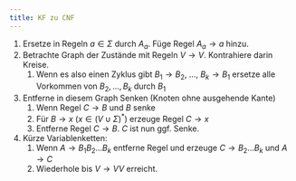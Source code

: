 ```yaml
---
title: KF zu CNF
---
```

1. Ersetze in Regeln $a \in \Sigma$ durch $A_a$. Füge Regel $A_a \rightarrow a$ hinzu.
2. Betrachte Graph der Zustände mit Regeln $V \rightarrow V$. Kontrahiere darin Kreise.
    1. Wenn es also einen Zyklus gibt $B_1 \rightarrow B_2$, ..., $B_k \rightarrow B_1$ ersetze alle Vorkommen von $B_2, ..., B_k$ durch $B_1$
3. Entferne in diesem Graph Senken (Knoten ohne ausgehende Kante)
    1. Wenn Regel $C \rightarrow B$ und $B$ senke
    2. Für $B \rightarrow x$ ($x \in (V \cup \Sigma)^*$) erzeuge Regel $C \rightarrow x$
    3. Entferne Regel $C \rightarrow B$. $C$ ist nun ggf. Senke.
4. Kürze Variablenketten:
    1. Wenn $A \rightarrow B_1B_2 ... B_k$ entferne Regel und erzeuge $C \rightarrow B_2 ... B_k$ und $A \rightarrow C$
    2. Wiederhole bis $V \rightarrow VV$ erreicht.